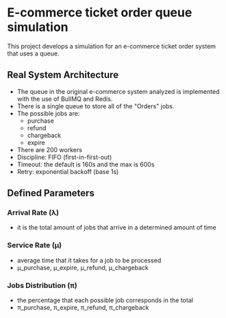 # E-commerce ticket order queue simulation
This project develops a simulation for an e-commerce ticket order system that uses a queue. 

## Real System Architecture
- The queue in the original e-commerce system analyzed is implemented with the use of BullMQ and Redis. 
- There is a single queue to store all of the "Orders" jobs. 
- The possible jobs are: 
    - purchase
    - refund
    - chargeback
    - expire
- There are 200 workers
- Discipline: FIFO (first-in-first-out)
- Timeout: the default is 160s and the max is 600s
- Retry: exponential backoff (base 1s)

## Defined Parameters
### Arrival Rate (λ)
- it is the total amount of jobs that arrive in a determined amount of time
### Service Rate (μ)
- average time that it takes for a job to be processed
- μ_purchase, μ_expire, μ_refund, μ_chargeback
### Jobs Distribution (π)
- the percentage that each possible job corresponds in the total
- π_purchase, π_expire, π_refund, π_chargeback